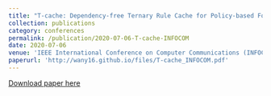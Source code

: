 ```yaml
---
title: "T-cache: Dependency-free Ternary Rule Cache for Policy-based Forwarding"
collection: publications
category: conferences
permalink: /publication/2020-07-06-T-cache-INFOCOM
date: 2020-07-06
venue: 'IEEE International Conference on Computer Communications (INFOCOM)'
paperurl: 'http://wany16.github.io/files/T-cache_INFOCOM.pdf'
---
```


<a href='http://wany16.github.io/files/T-cache_INFOCOM.pdf'>Download paper here</a>
